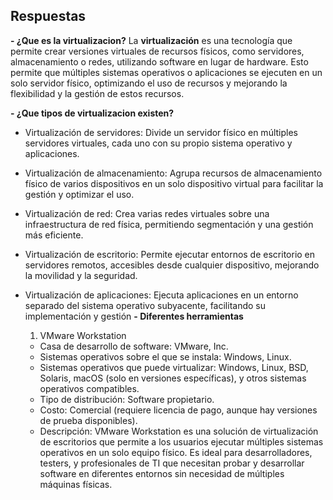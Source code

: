 ## Respuestas
**- ¿Que es la virtualizacion?**
La **virtualización** es una tecnología que permite crear versiones virtuales de recursos físicos, como servidores, almacenamiento o redes, utilizando software en lugar de hardware. Esto permite que múltiples sistemas operativos o aplicaciones se ejecuten en un solo servidor físico, optimizando el uso de recursos y mejorando la flexibilidad y la gestión de estos recursos.

**- ¿Que tipos de virtualizacion existen?**
- Virtualización de servidores: Divide un servidor físico en múltiples servidores virtuales, cada uno con su propio sistema operativo y aplicaciones.

- Virtualización de almacenamiento: Agrupa recursos de almacenamiento físico de varios dispositivos en un solo dispositivo virtual para facilitar la gestión y optimizar el uso.

- Virtualización de red: Crea varias redes virtuales sobre una infraestructura de red física, permitiendo segmentación y una gestión más eficiente.

- Virtualización de escritorio: Permite ejecutar entornos de escritorio en servidores remotos, accesibles desde cualquier dispositivo, mejorando la movilidad y la seguridad.

- Virtualización de aplicaciones: Ejecuta aplicaciones en un entorno separado del sistema operativo subyacente, facilitando su implementación y gestión
 **- Diferentes herramientas**
  1. VMware Workstation

    - Casa de desarrollo de software: VMware, Inc.
    - Sistemas operativos sobre el que se instala: Windows, Linux.
    - Sistemas operativos que puede virtualizar: Windows, Linux, BSD, Solaris, macOS (solo en versiones específicas), y otros sistemas operativos compatibles.
    - Tipo de distribución: Software propietario.
    - Costo: Comercial (requiere licencia de pago, aunque hay versiones de prueba disponibles).
    - Descripción: VMware Workstation es una solución de virtualización de escritorios que permite a los usuarios ejecutar múltiples sistemas operativos en un solo equipo físico. Es ideal para desarrolladores, testers, y profesionales de TI que necesitan probar y desarrollar software en diferentes entornos sin necesidad de múltiples máquinas físicas.
